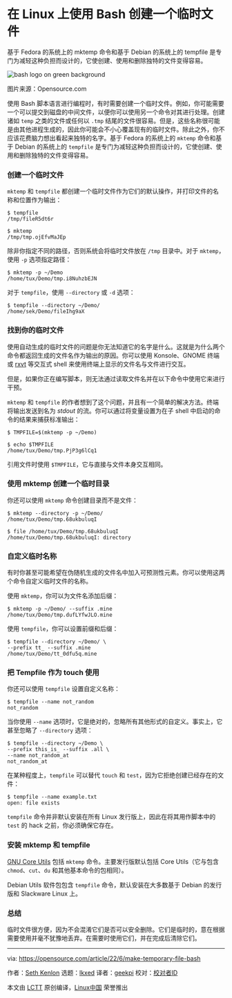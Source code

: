 [#]: subject: "Make a temporary file on Linux with Bash"
[#]: via: "https://opensource.com/article/22/6/make-temporary-file-bash"
[#]: author: "Seth Kenlon https://opensource.com/users/seth"
[#]: collector: "lkxed"
[#]: translator: "geekpi"
[#]: reviewer: " "
[#]: publisher: " "
[#]: url: " "

在 Linux 上使用 Bash 创建一个临时文件
======
基于 Fedora 的系统上的 mktemp 命令和基于 Debian 的系统上的 tempfile 是专门为减轻这种负担而设计的，它使创建、使用和删除独特的文件变得容易。

![bash logo on green background][1]

图片来源：Opensource.com

使用 Bash 脚本语言进行编程时，有时需要创建一个临时文件。例如，你可能需要一个可以提交到磁盘的中间文件，以便你可以使用另一个命令对其进行处理。创建诸如 `temp` 之类的文件或任何以 `.tmp` 结尾的文件很容易。但是，这些名称很可能是由其他进程生成的，因此你可能会不小心覆盖现有的临时文件。除此之外，你不应该花费脑力想出看起来独特的名字。基于 Fedora 的系统上的 `mktemp` 命令和基于 Debian 的系统上的 `tempfile` 是专门为减轻这种负担而设计的，它使创建、使用和删除独特的文件变得容易。

### 创建一个临时文件

`mktemp` 和 `tempfile` 都创建一个临时文件作为它们的默认操作，并打印文件的名称和位置作为输出：

```
$ tempfile
/tmp/fileR5dt6r

$ mktemp 
/tmp/tmp.ojEfvMaJEp
```

除非你指定不同的路径，否则系统会将临时文件放在 `/tmp` 目录中。对于 `mktemp`，使用 `-p` 选项指定路径：

```
$ mktemp -p ~/Demo
/home/tux/Demo/tmp.i8NuhzbEJN
```

对于 `tempfile`，使用 `--directory` 或 `-d` 选项：

```
$ tempfile --directory ~/Demo/
/home/sek/Demo/fileIhg9aX
```

### 找到你的临时文件

使用自动生成的临时文件的问题是你无法知道它的名字是什么。这就是为什么两个命令都返回生成的文件名作为输出的原因。你可以使用 Konsole、GNOME 终端或 [rxvt][2] 等交互式 shell 来使用终端上显示的文件名与文件进行交互。

但是，如果你正在编写脚本，则无法通过读取文件名并在以下命令中使用它来进行干预。

`mktemp` 和 `tempfile` 的作者想到了这个问题，并且有一个简单的解决方法。终端将输出发送到名为 *stdout* 的流。你可以通过将变量设置为在子 shell 中启动的命令的结果来捕获标准输出：

```
$ TMPFILE=$(mktemp -p ~/Demo)

$ echo $TMPFILE
/home/tux/Demo/tmp.PjP3g6lCq1
```

引用文件时使用 `$TMPFILE`，它与直接与文件本身交互相同。

### 使用 mktemp 创建一个临时目录

你还可以使用 `mktemp` 命令创建目录而不是文件：

```
$ mktemp --directory -p ~/Demo/
/home/tux/Demo/tmp.68ukbuluqI

$ file /home/tux/Demo/tmp.68ukbuluqI
/home/tux/Demo/tmp.68ukbuluqI: directory
```

### 自定义临时名称

有时你甚至可能希望在伪随机生成的文件名中加入可预测性元素。你可以使用这两个命令自定义临时文件的名称。

使用 `mktemp`，你可以为文件名添加后缀：

```
$ mktemp -p ~/Demo/ --suffix .mine
/home/tux/Demo/tmp.dufLYfwJLO.mine
```

使用 `tempfile`，你可以设置前缀和后缀：

```
$ tempfile --directory ~/Demo/ \
--prefix tt_ --suffix .mine
/home/tux/Demo/tt_0dfu5q.mine
```

### 把 Tempfile 作为 touch 使用

你还可以使用 `tempfile` 设置自定义名称：

```
$ tempfile --name not_random
not_random
```

当你使用 `--name` 选项时，它是绝对的，忽略所有其他形式的自定义。事实上，它甚至忽略了 `--directory` 选项：

```
$ tempfile --directory ~/Demo \
--prefix this_is_ --suffix .all \
--name not_random_at
not_random_at
```

在某种程度上，`tempfile` 可以替代 `touch` 和 `test`，因为它拒绝创建已经存在的文件：

```
$ tempfile --name example.txt
open: file exists
```

`tempfile` 命令并非默认安装在所有 Linux 发行版上，因此在将其用作脚本中的 `test` 的 hack 之前，你必须确保它存在。

### 安装 mktemp 和 tempfile

[GNU Core Utils][3] 包括 `mktemp` 命令。主要发行版默认包括 Core Utils（它与包含 `chmod`、`cut`、`du` 和其他基本命令的包相同）。

Debian Utils 软件包包含 `tempfile` 命令，默认安装在大多数基于 Debian 的发行版和 Slackware Linux 上。

### 总结

临时文件很方便，因为不会混淆它们是否可以安全删除。它们是临时的，意在根据需要使用并毫不犹豫地丢弃。在需要时使用它们，并在完成后清除它们。

--------------------------------------------------------------------------------

via: https://opensource.com/article/22/6/make-temporary-file-bash

作者：[Seth Kenlon][a]
选题：[lkxed][b]
译者：[geekpi](https://github.com/geekpi)
校对：[校对者ID](https://github.com/校对者ID)

本文由 [LCTT](https://github.com/LCTT/TranslateProject) 原创编译，[Linux中国](https://linux.cn/) 荣誉推出

[a]: https://opensource.com/users/seth
[b]: https://github.com/lkxed
[1]: https://opensource.com/sites/default/files/lead-images/bash_command_line.png
[2]: https://opensource.com/article/19/10/why-use-rxvt-terminal
[3]: https://www.gnu.org/software/coreutils/

